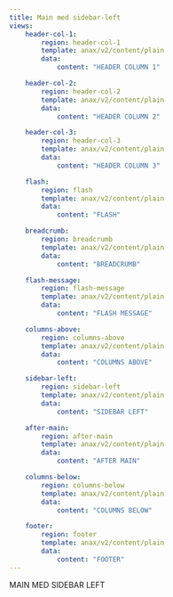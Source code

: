 ```yaml
---
title: Main med sidebar-left
views:
    header-col-1:
        region: header-col-1
        template: anax/v2/content/plain
        data:
            content: "HEADER COLUMN 1"

    header-col-2:
        region: header-col-2
        template: anax/v2/content/plain
        data:
            content: "HEADER COLUMN 2"

    header-col-3:
        region: header-col-3
        template: anax/v2/content/plain
        data:
            content: "HEADER COLUMN 3"

    flash:
        region: flash
        template: anax/v2/content/plain
        data:
            content: "FLASH"

    breadcrumb:
        region: breadcrumb
        template: anax/v2/content/plain
        data:
            content: "BREADCRUMB"

    flash-message:
        region: flash-message
        template: anax/v2/content/plain
        data:
            content: "FLASH MESSAGE"

    columns-above:
        region: columns-above
        template: anax/v2/content/plain
        data:
            content: "COLUMNS ABOVE"

    sidebar-left:
        region: sidebar-left
        template: anax/v2/content/plain
        data:
            content: "SIDEBAR LEFT"

    after-main:
        region: after-main
        template: anax/v2/content/plain
        data:
            content: "AFTER MAIN"

    columns-below:
        region: columns-below
        template: anax/v2/content/plain
        data:
            content: "COLUMNS BELOW"

    footer:
        region: footer
        template: anax/v2/content/plain
        data:
            content: "FOOTER"
---
```

MAIN MED SIDEBAR LEFT
